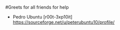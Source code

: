 #Greets for all friends for help

-  Pedro Ubuntu [r00t-3xp10it]
https://sourceforge.net/u/peterubuntu10/profile/
